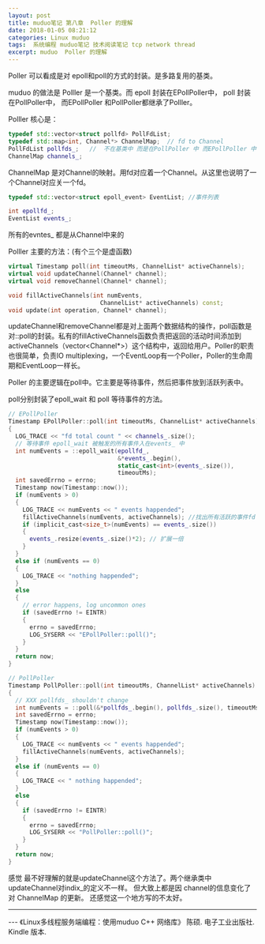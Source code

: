 ```yaml
---
layout: post
title: muduo笔记 第八章  Poller 的理解
date: 2018-01-05 08:21:12
categories: Linux muduo
tags:  系统编程 muduo笔记 技术阅读笔记 tcp network thread
excerpt: muduo  Poller 的理解
---
```



Poller 可以看成是对 epoll和poll的方式的封装。是多路复用的基类。

muduo 的做法是  Polller 是一个基类。而 epoll 封装在EPollPoller中， poll 封装在PollPoller中， 而EPollPoller 和PollPoller都继承了Polller。

Polller 核心是：

```c++
typedef std::vector<struct pollfd> PollFdList;
typedef std::map<int, Channel*> ChannelMap;  // fd to Channel
PollFdList pollfds_;   //  不在基类中 而是在PollPoller 中 而EPollPoller 中 EventList 都存在各的类的中，
ChannelMap channels_;

```

ChannelMap 是对Channel的映射。用fd对应着一个Channel。从这里也说明了一个Channel对应关一个fd。

```c++
typedef std::vector<struct epoll_event> EventList; //事件列表

int epollfd_;
EventList events_;
```

所有的evntes_ 都是从Channel中来的


Polller 主要的方法：(有个三个是虚函数)

```c++
virtual Timestamp poll(int timeoutMs, ChannelList* activeChannels);
virtual void updateChannel(Channel* channel);
virtual void removeChannel(Channel* channel);

void fillActiveChannels(int numEvents,
                          ChannelList* activeChannels) const;
void update(int operation, Channel* channel);
```

updateChannel和removeChannel都是对上面两个数据结构的操作，poll函数是对::poll的封装。私有的fillActiveChannels函数负责把返回的活动时间添加到activeChannels（vector<Channel*>）这个结构中，返回给用户。Poller的职责也很简单，负责IO multiplexing，一个EventLoop有一个Poller，Poller的生命周期和EventLoop一样长。

Poller 的主要逻辑在poll中。它主要是等待事件，然后把事件放到活跃列表中。

poll分别封装了epoll_wait  和 poll 等待事件的方法。

```c++
// EPollPoller
Timestamp EPollPoller::poll(int timeoutMs, ChannelList* activeChannels)
{
  LOG_TRACE << "fd total count " << channels_.size();
  // 等待事件 epoll_wait 被触发的所有事件入在events_ 中
  int numEvents = ::epoll_wait(epollfd_,
                               &*events_.begin(),
                               static_cast<int>(events_.size()),
                               timeoutMs);
  int savedErrno = errno;
  Timestamp now(Timestamp::now());
  if (numEvents > 0)
  {
    LOG_TRACE << numEvents << " events happended";
    fillActiveChannels(numEvents, activeChannels); //找出所有活跃的事件fd
    if (implicit_cast<size_t>(numEvents) == events_.size())
    {
      events_.resize(events_.size()*2); // 扩展一倍
    }
  }
  else if (numEvents == 0)
  {
    LOG_TRACE << "nothing happended";
  }
  else
  {
    // error happens, log uncommon ones
    if (savedErrno != EINTR)
    {
      errno = savedErrno;
      LOG_SYSERR << "EPollPoller::poll()";
    }
  }
  return now;
}
```

```c++
// PollPoller
Timestamp PollPoller::poll(int timeoutMs, ChannelList* activeChannels)
{
  // XXX pollfds_ shouldn't change
  int numEvents = ::poll(&*pollfds_.begin(), pollfds_.size(), timeoutMs);
  int savedErrno = errno;
  Timestamp now(Timestamp::now());
  if (numEvents > 0)
  {
    LOG_TRACE << numEvents << " events happended";
    fillActiveChannels(numEvents, activeChannels);
  }
  else if (numEvents == 0)
  {
    LOG_TRACE << " nothing happended";
  }
  else
  {
    if (savedErrno != EINTR)
    {
      errno = savedErrno;
      LOG_SYSERR << "PollPoller::poll()";
    }
  }
  return now;
}
```

感觉 最不好理解的就是updateChannel这个方法了。两个继承类中updateChannel对indix_的定义不一样。
但大致上都是因 channel的信息变化了 对 ChannelMap 的更新。
还感觉这一个地方写的不太好。


---
 \--- 《Linux多线程服务端编程：使用muduo C++ 网络库》 陈硕. 电子工业出版社. Kindle 版本.






